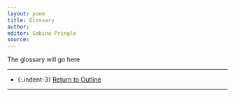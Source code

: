 ```yaml
---
layout: poem
title: Glossary
author:
editor: Sabina Pringle
source:
---
```


The glossary will go here

---

- {:.indent-3}                                                                                      [Return to Outline](https://binipringle.github.io/civilprocedure/texts/0-outline/)

---

